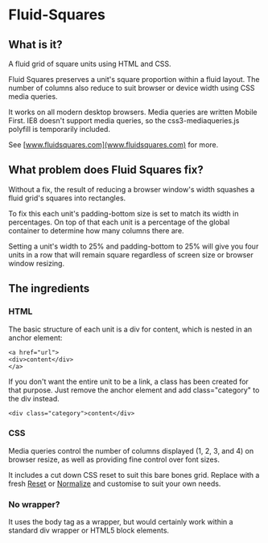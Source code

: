 # Fluid-Squares

## What is it?

A fluid grid of square units using HTML and CSS.

Fluid Squares preserves a unit's square proportion within a fluid layout. The number of columns also reduce to suit browser or device width using CSS media queries.

It works on all modern desktop browsers. Media queries are written Mobile First. IE8 doesn't support media queries, so the css3-mediaqueries.js polyfill is temporarily included. 

See [www.fluidsquares.com](www.fluidsquares.com) for more.

## What problem does Fluid Squares fix?

Without a fix, the result of reducing a browser window's width squashes a fluid grid's squares into rectangles.

To fix this each unit's padding-bottom size is set to match its width in percentages. On top of that each unit is a percentage of the global container to determine how many columns there are.

Setting a unit's width to 25% and padding-bottom to 25% will give you four units in a row that will remain square regardless of screen size or browser window resizing.

## The ingredients

### HTML

The basic structure of each unit is a div for content, which is nested in an anchor element:

````
<a href="url">
<div>content</div>
</a>
````

If you don't want the entire unit to be a link, a class has been created for that purpose. Just remove the anchor element and add class="category" to the div instead.

````
<div class="category">content</div>
````

### CSS

Media queries control the number of columns displayed (1, 2, 3, and 4) on browser resize, as well as providing fine control over font sizes.

It includes a cut down CSS reset to suit this bare bones grid. Replace with a fresh [Reset](http://meyerweb.com/eric/tools/css/reset/) or [Normalize](http://necolas.github.io/normalize.css/) and customise to suit your own needs.

### No wrapper?

It uses the body tag as a wrapper, but would certainly work within a standard div wrapper or HTML5 block elements.